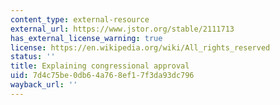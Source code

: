 ```yaml
---
content_type: external-resource
external_url: https://www.jstor.org/stable/2111713
has_external_license_warning: true
license: https://en.wikipedia.org/wiki/All_rights_reserved
status: ''
title: Explaining congressional approval
uid: 7d4c75be-0db6-4a76-8ef1-7f3da93dc796
wayback_url: ''
---
```

